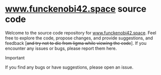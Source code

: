 # www.funckenobi42.space source code
Welcome to the source code repository for www.funckenobi42.space. 
Feel free to explore the code, propose changes, and provide suggestions, and feedback [~~and try not to die from ligma while viewing the code~~]. If you encounter any issues or bugs, please report them here.

> [!IMPORTANT]
> If you find any bugs or have suggestions, please open an issue.
